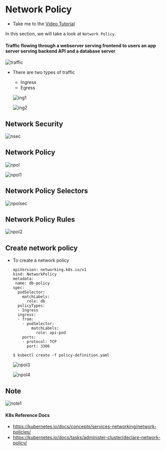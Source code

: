 # Network Policy

  - Take me to the [Video Tutorial](https://kodekloud.com/topic/network-policy/)

In this section, we will take a look at `Network Policy`.

#### Traffic flowing through a webserver serving frontend to users an app server serving backend API and a database server

  ![traffic](../../images/traffic.PNG)

- There are two types of traffic
  - Ingress
  - Egress

   ![ing1](../../images/ing1.PNG)

   ![ing2](../../images/ing2.PNG)

## Network Security

  ![nsec](../../images/nsec.PNG)

## Network Policy

  ![npol](../../images/npol.PNG)

  ![npol1](../../images/npol1.PNG)

## Network Policy Selectors

  ![npolsec](../../images/npolsec.PNG)

## Network Policy Rules

  ![npol2](../../images/npol2.PNG)

## Create network policy

- To create a network policy
  ```
  apiVersion: networking.k8s.io/v1
  kind: NetworkPolicy
  metadata:
   name: db-policy
  spec:
    podSelector:
      matchLabels:
        role: db
    policyTypes:
    - Ingress
    ingress:
    - from:
      - podSelector:
          matchLabels:
            role: api-pod
      ports:
      - protocol: TCP
        port: 3306
  ```
  ```
  $ kubectl create -f policy-definition.yaml
  ```

  ![npol3](../../images/npol3.PNG)

  ![npol4](../../images/npol4.PNG)

## Note

 ![note1](../../images/note1.PNG)

#### K8s Reference Docs
- https://kubernetes.io/docs/concepts/services-networking/network-policies/
- https://kubernetes.io/docs/tasks/administer-cluster/declare-network-policy/
